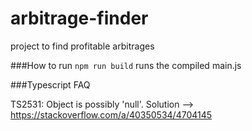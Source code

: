 # arbitrage-finder
project to find profitable arbitrages 

###How to run
`npm run build` runs the compiled main.js

###Typescript FAQ

TS2531: Object is possibly 'null'.
Solution --> https://stackoverflow.com/a/40350534/4704145
